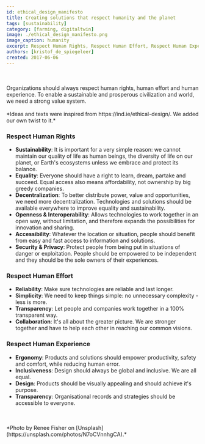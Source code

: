 ```yaml
---
id: ethical_design_manifesto
title: Creating solutions that respect humanity and the planet
tags: [sustainability]
category: [farming, digitaltwin]
image: ./ethical_design_manifesto.png
image_caption: humanity
excerpt: Respect Human Rights, Respect Human Effort, Respect Human Experience
authors: [kristof_de_spiegeleer]
created: 2017-06-06
---
```

<br/>
<br/>
Organizations should always respect human rights, human effort and human experience. To enable a sustainable and prosperous civilization and world, we need a strong value system.
<br/>
<br/>
*Ideas and texts were inspired from https://ind.ie/ethical-design/. We added our own twist to it.*

### Respect Human Rights

- **Sustainability**: It is important for a very simple reason: we cannot maintain our quality of life as human beings, the diversity of life on our planet, or Earth's ecosystems unless we embrace and protect its balance.
- **Equality**: Everyone should have a right to learn, dream, partake and succeed. Equal access also means affordability, not ownership by big greedy companies.
- **Decentralization**: To better distribute power, value and opportunities, we need more decentralization. Technologies and solutions should be available everywhere to improve equality and sustainability. 
- **Openness & Interoperability**: Allows technologies to work together in an open way, without limitation, and therefore expands the possibilities for innovation and sharing.
- **Accessibility**: Whatever the location or situation, people should benefit from easy and fast access to information and solutions.
- **Security & Privacy**: Protect people from being put in situations of danger or exploitation. People should be empowered to be independent and they should be the sole owners of their experiences.

### Respect Human Effort

- **Reliability**: Make sure technologies are reliable and last longer.
- **Simplicity**: We need to keep things simple: no unnecessary complexity - less is more.
- **Transparency**: Let people and companies work together in a 100% transparent way.
- **Collaboration**: It's all about the greater picture. We are stronger together and have to help each other in reaching our common visions.

### Respect Human Experience

- **Ergonomy**: Products and solutions should empower productivity, safety and comfort, while reducing human error.
- **Inclusiveness**: Design should always be global and inclusive. We are all equal.
- **Design**: Products should be visually appealing and should achieve it's purpose.
- **Transparency**: Organisational records and strategies should be accessible to everyone.
<br/>
<br/>
*Photo by Renee Fisher on [Unsplash](https://unsplash.com/photos/N7oCVnnhgCA).*
